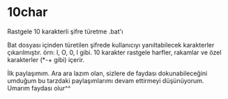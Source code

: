 # 10char
Rastgele 10 karakterli şifre türetme .bat'ı 


Bat dosyası içinden türetilen şifrede kullanıcıyı yanıltabilecek karakterler çıkarılmıştır.
örn: I, O, 0, l gibi.
10 karakter rastgele harfler, rakamlar ve özel karakterler (*-+ gibi) içerir.

İlk paylaşımım. Ara ara lazım olan, sizlere de faydası dokunabileceğini umduğum bu tarzdaki paylaşımlarımı devam ettirmeyi düşünüyorum.
Umarım faydası olur^^
